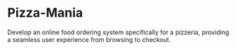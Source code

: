 # Pizza-Mania
 Develop an online food ordering system specifically for a pizzeria, providing a seamless user experience from browsing to checkout.
